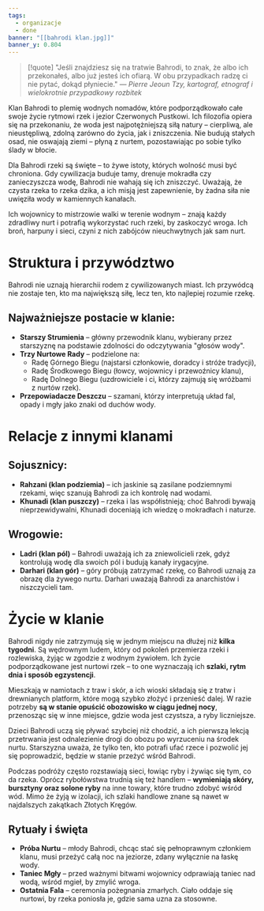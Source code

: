 ```yaml
---
tags:
  - organizacje
  - done
banner: "[[bahrodi klan.jpg]]"
banner_y: 0.804
---
```

> [!quote] "Jeśli znajdziesz się na tratwie Bahrodi, to znak, że albo ich przekonałeś, albo już jesteś ich ofiarą. W obu przypadkach radzę ci nie pytać, dokąd płyniecie."
> _— Pierre Jeoun Tzy, kartograf, etnograf i wielokrotnie przypadkowy rozbitek_


Klan Bahrodi to plemię wodnych nomadów, które podporządkowało całe swoje życie rytmowi rzek i jezior Czerwonych Pustkowi. Ich filozofia opiera się na przekonaniu, że woda jest najpotężniejszą siłą natury – cierpliwą, ale nieustępliwą, zdolną zarówno do życia, jak i zniszczenia. Nie budują stałych osad, nie oswajają ziemi – płyną z nurtem, pozostawiając po sobie tylko ślady w błocie.

Dla Bahrodi rzeki są święte – to żywe istoty, których wolność musi być chroniona. Gdy cywilizacja buduje tamy, drenuje mokradła czy zanieczyszcza wodę, Bahrodi nie wahają się ich zniszczyć. Uważają, że czysta rzeka to rzeka dzika, a ich misją jest zapewnienie, by żadna siła nie uwięziła wody w kamiennych kanałach.

Ich wojownicy to mistrzowie walki w terenie wodnym – znają każdy zdradliwy nurt i potrafią wykorzystać ruch rzeki, by zaskoczyć wroga. Ich broń, harpuny i sieci, czyni z nich zabójców nieuchwytnych jak sam nurt.
# Struktura i przywództwo

Bahrodi nie uznają hierarchii rodem z cywilizowanych miast. Ich przywódcą nie zostaje ten, kto ma największą siłę, lecz ten, kto najlepiej rozumie rzekę.
## Najważniejsze postacie w klanie:
- **Starszy Strumienia** – główny przewodnik klanu, wybierany przez starszyznę na podstawie zdolności do odczytywania "głosów wody".
- **Trzy Nurtowe Rady** – podzielone na:
    - Radę Górnego Biegu (najstarsi członkowie, doradcy i stróże tradycji), 
    - Radę Środkowego Biegu (łowcy, wojownicy i przewoźnicy klanu),
    - Radę Dolnego Biegu (uzdrowiciele i ci, którzy zajmują się wróżbami z nurtów rzek).
- **Przepowiadacze Deszczu** – szamani, którzy interpretują układ fal, opady i mgły jako znaki od duchów wody.
# Relacje z innymi klanami
## Sojusznicy:
- **Rahzani (klan podziemia)** – ich jaskinie są zasilane podziemnymi rzekami, więc szanują Bahrodi za ich kontrolę nad wodami.
- **Khunadi (klan puszczy)** – rzeka i las współistnieją; choć Bahrodi bywają nieprzewidywalni, Khunadi doceniają ich wiedzę o mokradłach i naturze.
## Wrogowie:
- **Ladri (klan pól)** – Bahrodi uważają ich za zniewolicieli rzek, gdyż kontrolują wodę dla swoich pól i budują kanały irygacyjne.
- **Darhari (klan gór)** – góry próbują zatrzymać rzekę, co Bahrodi uznają za obrazę dla żywego nurtu. Darhari uważają Bahrodi za anarchistów i niszczycieli tam. 
# Życie w klanie
Bahrodi nigdy nie zatrzymują się w jednym miejscu na dłużej niż **kilka tygodni**. Są wędrownym ludem, który od pokoleń przemierza rzeki i rozlewiska, żyjąc w zgodzie z wodnym żywiołem. Ich życie podporządkowane jest nurtowi rzek – to one wyznaczają ich **szlaki, rytm dnia i sposób egzystencji**.

Mieszkają w namiotach z traw i skór, a ich wioski składają się z tratw i drewnianych platform, które mogą szybko złożyć i przenieść dalej. W razie potrzeby **są w stanie opuścić obozowisko w ciągu jednej nocy**, przenosząc się w inne miejsce, gdzie woda jest czystsza, a ryby liczniejsze.

Dzieci Bahrodi uczą się pływać szybciej niż chodzić, a ich pierwszą lekcją przetrwania jest odnalezienie drogi do obozu po wyrzuceniu na środek nurtu. Starszyzna uważa, że tylko ten, kto potrafi ufać rzece i pozwolić jej się poprowadzić, będzie w stanie przeżyć wśród Bahrodi.

Podczas podróży często rozstawiają sieci, łowiąc ryby i żywiąc się tym, co da rzeka. Oprócz rybołówstwa trudnią się też handlem – **wymieniają skóry, bursztyny oraz solone ryby** na inne towary, które trudno zdobyć wśród wód. Mimo że żyją w izolacji, ich szlaki handlowe znane są nawet w najdalszych zakątkach Złotych Kręgów.
## Rytuały i święta
- **Próba Nurtu** – młody Bahrodi, chcąc stać się pełnoprawnym członkiem klanu, musi przeżyć całą noc na jeziorze, zdany wyłącznie na łaskę wody.
- **Taniec Mgły** – przed ważnymi bitwami wojownicy odprawiają taniec nad wodą, wśród mgieł, by zmylić wroga.
- **Ostatnia Fala** – ceremonia pożegnania zmarłych. Ciało oddaje się nurtowi, by rzeka poniosła je, gdzie sama uzna za stosowne.